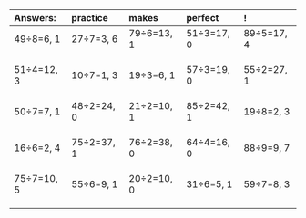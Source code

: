 | Answers: | practice | makes | perfect | ! |
| :--- | :--- | :--- | :--- | :--- |
| 49÷8=6, 1 | 27÷7=3, 6 | 79÷6=13, 1 | 51÷3=17, 0 | 89÷5=17, 4 | 
|   |   |   |   |   | 
|   |   |   |   |   | 
|   |   |   |   |   | 
| 51÷4=12, 3 | 10÷7=1, 3 | 19÷3=6, 1 | 57÷3=19, 0 | 55÷2=27, 1 | 
|   |   |   |   |   | 
|   |   |   |   |   | 
|   |   |   |   |   | 
| 50÷7=7, 1 | 48÷2=24, 0 | 21÷2=10, 1 | 85÷2=42, 1 | 19÷8=2, 3 | 
|   |   |   |   |   | 
|   |   |   |   |   | 
|   |   |   |   |   | 
| 16÷6=2, 4 | 75÷2=37, 1 | 76÷2=38, 0 | 64÷4=16, 0 | 88÷9=9, 7 | 
|   |   |   |   |   | 
|   |   |   |   |   | 
|   |   |   |   |   | 
| 75÷7=10, 5 | 55÷6=9, 1 | 20÷2=10, 0 | 31÷6=5, 1 | 59÷7=8, 3 | 
|   |   |   |   |   | 
|   |   |   |   |   | 
|   |   |   |   |   | 
